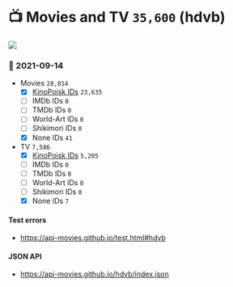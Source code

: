 # :tv: Movies and TV `35,600` (hdvb)

<a href="https://API-Movies.github.io"><img src="https://API-Movies.github.io/banner.png?cache"></a>

### :date: 2021-09-14
- Movies `28,014`
  - [x] <a href="https://API-Movies.github.io/hdvb/movie_kinopoisk_ids.json">KinoPoisk IDs</a> `23,635`
  - [ ] IMDb IDs `0`
  - [ ] TMDb IDs `0`
  - [ ] World-Art IDs `0`
  - [ ] Shikimori IDs `0`
  - [x] None IDs `41`
- TV `7,586`
  - [x] <a href="https://API-Movies.github.io/hdvb/tv_kinopoisk_ids.json">KinoPoisk IDs</a> `5,205`
  - [ ] IMDb IDs `0`
  - [ ] TMDb IDs `0`
  - [ ] World-Art IDs `0`
  - [ ] Shikimori IDs `0`
  - [x] None IDs `7`
#### Test errors
- <a href='https://api-movies.github.io/test.html#hdvb'>https://api-movies.github.io/test.html#hdvb</a>
#### JSON API
- <a href='https://api-movies.github.io/hdvb/index.json'>https://api-movies.github.io/hdvb/index.json</a>
